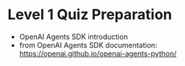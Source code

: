 # Level 1 Quiz Preparation
- OpenAI Agents SDK introduction
- from OpenAI Agents SDK documentation: https://openai.github.io/openai-agents-python/
